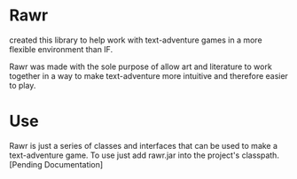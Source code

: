 # Rawr 

created this library to help work with text-adventure games in a more flexible environment than IF.

Rawr was made with the sole purpose of allow art and literature to work together in a way to make text-adventure more intuitive and therefore easier to play.

# Use

Rawr is just a series of classes and interfaces that can be used to make a text-adventure game. 
To use just add rawr.jar into the project's classpath. [Pending Documentation]
